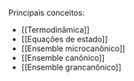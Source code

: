 Principais conceitos:
- [[Termodinâmica]]
- [[Equações de estado]]
- [[Ensemble microcanônico]]
- [[Ensemble canônico]]
- [[Ensemble grancanônico]]